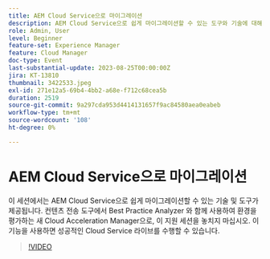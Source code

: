 ```yaml
---
title: AEM Cloud Service으로 마이그레이션
description: AEM Cloud Service으로 쉽게 마이그레이션할 수 있는 도구와 기술에 대해 알아봅니다. 컨텐츠 전송 도구에서 환경 평가를 위해 Best Practice Analyzer 와 함께 사용되는 새 Cloud Acceleration Manager으로
role: Admin, User
level: Beginner
feature-set: Experience Manager
feature: Cloud Manager
doc-type: Event
last-substantial-update: 2023-08-25T00:00:00Z
jira: KT-13810
thumbnail: 3422533.jpeg
exl-id: 271e12a5-69b4-4bb2-a68e-f712c68cea5b
duration: 2519
source-git-commit: 9a297cda953d4414131657f9ac84580aea0eabeb
workflow-type: tm+mt
source-wordcount: '108'
ht-degree: 0%

---
```


# AEM Cloud Service으로 마이그레이션

이 세션에서는 AEM Cloud Service으로 쉽게 마이그레이션할 수 있는 기술 및 도구가 제공됩니다. 컨텐츠 전송 도구에서 Best Practice Analyzer 와 함께 사용하여 환경을 평가하는 새 Cloud Acceleration Manager으로, 이 지원 세션을 놓치지 마십시오. 이 기능을 사용하면 성공적인 Cloud Service 라이브를 수행할 수 있습니다.

>[!VIDEO](https://video.tv.adobe.com/v/3422533/?learn=on)
